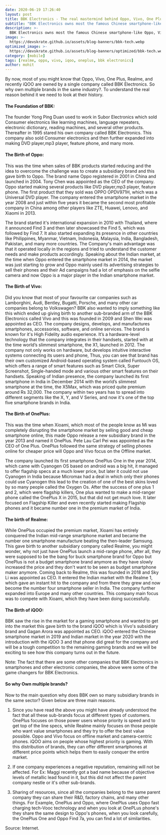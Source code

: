 ```yaml
---
date: 2020-06-19 17:26:40
layout: post
title: BBK Electronics - The real mastermind behind Oppo, Vivo, One Plus, Realme and iQOO
subtitle: "BBK Electronics owns most the famous Chinese smartphone-like Oppo, Vivo, OnePlus, Realme and iQOO and this is everything you need to know"
description: >-
  BBK Electronics owns most the famous Chinese smartphone-like Oppo, Vivo, OnePlus, Realme and iQOO and this is everything you need to know
image: >-
  https://devskrate.github.io/assets/blog-banners/bbk-tech.webp
optimized_image: >-
  https://devskrate.github.io/assets/blog-banners/optimized/bbk-tech.webp
category: [mobile]
tags: [realme, oppo, vivo, iqoo, oneplus, bbk electronics]
author: mohit
---
```


By now, most of you might know that Oppo, Vivo, One Plus, Realme, and recently iQOO are owned by a single company called BBK Electronics. So why own multiple brands in the same industry?. To understand the real reason behind it we need to look at their history.

#### The Foundation of BBK:

The founder Yong Ping Duan used to work in Subor Electronics which sold Consumer electronics like learning machines, language repeaters, electronic dictionary, reading machines, and several other products. Thereafter in 1995 stared his own company called BBK Electronics. This company also sold Consumer electronics and then further expanded into making DVD player,mp3 player, feature phone, and many more.
#### The Birth of Oppo:

This was the time when sales of BBK products started reducing and the idea to overcome the challenge was to create a subsidiary brand and this gave birth to Oppo. The brand name Oppo registered in 2001 in China and launched in 2004. Tony Chen was appointed as the CEO of the company. Oppo started making several products like DVD player,mp3 player, feature phone. The first product that they sold was OPPO OPDV971H, which was a Universal DVD player. The company entered the smartphone market in the year 2008 and just within five years it became the second most profitable company in China among other players like ZTE, Huawei, Lenovo, and Xiaomi in 2013.

The brand started it's international expansion in 2010 with Thailand, where it announced Find 3 and then later showcased the Find 5, which was followed by Find 7. It also started expanding its presence in other countries like Philippines, Myanmar, Vietnam, Indonesia, Malaysia, India, Bangladesh, Pakistan, and many more countries. The Company's main advantage was that it operated locally in the regions and tried to understand the customer needs and make products accordingly. Speaking about the Indian market, at the time when Oppo entered the smartphone market in 2014, the market was just starting to grow and Oppo mainly used its advertising strategies to sell their phones and their Ad campaigns had a lot of emphasis on the selfie camera and now Oppo is a major player in the Indian smartphone market.  

#### The Birth of Vivo:

Did you know that most of your favourite car companies such as Lamborghini, Audi, Bentley, Bugatti, Porsche, and many other car companies belong to Volkswagen? BBK also wanted to imply something like this which ended up giving birth to another sub-branded arm of the BBK Electronics called Vivo and this was founded in 2009 and Shen Wei was appointed as CEO. The company designs, develops, and manufactures smartphones, accessories, software, and online services. The brand is known for it's High Fidelity audio experience. It’s a hardware-level technology that the company integrates in their handsets, started with at the time world’s slimmest smartphone, the X1, launched in 2012. The company not only works on hardware, but develops intuitive interactive systems connecting its users and phone, Thus, you can see that brand has their own customized Android-based operating system called Funtouch OS, which offers a range of smart features such as Smart Click, Super Screenshot, Single-handed mode and various other smart features on their handsets. Speaking of Indian presence, the company launched its first smartphone in India in December 2014 with the world’s slimmest smartphone at the time, the X5Max, which was priced quite premium around Rs 32,000. The company within two years has to spread into different segments like the X, Y, and V Series, and now it's one of the top five smartphone brands in India.

#### The Birth of OnePlus:

This was the time when Xioami, which most of the people know as Mi was completely disrupting the smartphone market by selling good and cheap smartphone online, this made Oppo release a new subsidiary brand in the year 2013 and named it OnePlus. Pete Lau Carl Pei was appointed as the CEO of One Plus. OnePlus followed the same strategy of selling phones online for cheaper price will Oppo and Vivo focus on the Offline market.

The company launched its first smartphone OnePlus One in the year 2014, which came with Cyanogen OS based on android was a big hit, it managed to offer flagship specs at a much lower price, but later it could not use Cyanogen in India because Micromax had a deal in which only their phones could use Cyanogen this lead to the creation of one of the best skins loved by so many people called the Oxygen Os. After the success of one plus 1 and 2, which were flagship killers, One plus wanted to make a mid-ranger phone called the OnePlus X in 2015, but that did not get much love. It later focused on Flagship Killer and even recently started making Flagship phones and it became number one in the premium market of India.

#### The birth of Realme:

While OnePlus occupied the premium market, Xioami has entirely conquered the Indian mid-range smartphone market and became the number one smartphone manufacture beating the then-leader Samsung. This gave birth to another subsidiary company called Realme, you might wonder, why not just have OnePlus launch a mid-range phone, after all, they were supposed to be the bang for buck smartphone brand for Oppo but OnePlus is not a budget smartphone brand anymore as they have slowly increased the price and they don't want to be seen as budget smartphone maker anymore. Coming back to Realme, this was founded in 2018 and Sky Li was appointed as CEO. It entered the Indian market with the Realme 1, which gave an instant hit to the company and from there they grew and now become the number four smartphone seller in India. The company further expanded into Europe and many other countries. This company main focus was to compete with Xioami, which they have been doing successfully.

#### The Birth of iQOO:

BBK saw the rise in the market for a gaming smartphone and wanted to get into the market this gave birth to the brand iQOO which is Vivo's subsidiary brand and Gagan Arora was appointed as CEO. iQOO entered the Chinese smartphone market in 2019 and Indian market in the year 2020 with the introduction with the iQOO 3 and that phone did great for the company and will be a tough competition to the remaining gaming brands and we will be exciting to see how this company turns out in the future.

Note: The fact that there are some other companies that BBK Electronics in smartphones and other electronic companies, the above were some of the game changers for BBK Electronics.

#### So why Own multiple brands?

Now to the main question why does BBK own so many subsidiary brands in the same sector? Given below are three main reasons.

1. Since you have read the above you might have already understood the fact that all these sub-brands focus at different types of customers. OnePlus focuses on those power users whose priority is speed and to get top of the line specs, while Realme mainly focuses on those people who want value smartphones and they try to offer the best value possible. Oppo and Vivo focus on offline market and camera-centric phones. iQOO aims on people whose highest priority is gaming. With this distribution of brands, they can offer different smartphones at different price points which helps them to easily conquer the entire market.

2. If one company experiences a negative reputation, remaining will not be affected.
For Ex: Maggi recently got a bad name because of objective levels of metallic lead found in it, but this did not affect the parent company nestle or it's other sub-brands.

3. Sharing of resources, since all the companies belong to the same parent company they can share their R&D, factory chains, and many other things. 
For Example, OnePlus and Oppo, where OnePlus uses Oppo fast charging tech-Vooc technology and when you look at OnePLus phone's they share the same design to Oppo's phones, when you look carefully, the OnePlus One and Oppo Find 7a, you can find a lot of similarities. 

Source: Internet.
